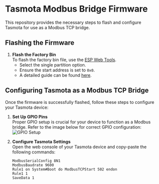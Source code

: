# Tasmota Modbus Bridge Firmware

This repository provides the necessary steps to flash and configure Tasmota for use as a Modbus TCP bridge. 

## Flashing the Firmware

1. **Flash the Factory Bin**  
   To flash the factory bin file, use the [ESP Web Tools](https://esp.huhn.me).  
   - Select the single partition option.
   - Ensure the start address is set to `0x0`.
   - A detailed guide can be found [here](https://blog.spacehuhn.com/espwebtool).

## Configuring Tasmota as a Modbus TCP Bridge

Once the firmware is successfully flashed, follow these steps to configure your Tasmota device:

1. **Set Up GPIO Pins**  
   Proper GPIO setup is crucial for your device to function as a Modbus bridge. Refer to the image below for correct GPIO configuration:  
   ![GPIO Setup](https://i.ibb.co/PGHG3hZ/image.png)

2. **Configure Tasmota Settings**  
   Open the web console of your Tasmota device and copy-paste the following commands:

   ```shell
   ModbusSerialConfig 8N1
   ModbusBaudrate 9600
   Rule1 on System#Boot do ModbusTCPStart 502 endon
   Rule1 1
   SaveData 1
   ```
